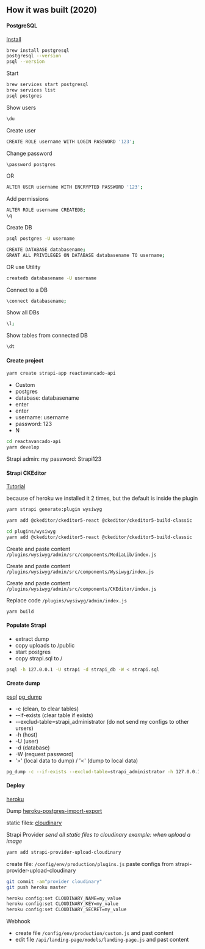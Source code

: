 ## How it was built (2020)

#### PostgreSQL

[Install](https://www.codementor.io/@engineerapart/getting-started-with-postgresql-on-mac-osx-are8jcopb)

```bash
brew install postgresql
postgresql --version
psql --version
```

Start

```bash
brew services start postgresql
brew services list
psql postgres
```

Show users

```bash
\du
```

Create user

```bash
CREATE ROLE username WITH LOGIN PASSWORD '123';
```

Change password

```bash
\password postgres
```

OR

```bash
ALTER USER username WITH ENCRYPTED PASSWORD '123';
```

Add permissions

```bash
ALTER ROLE username CREATEDB;
\q
```

Create DB

```bash
psql postgres -U username

CREATE DATABASE databasename;
GRANT ALL PRIVILEGES ON DATABASE databasename TO username;
```

OR use Utility

```bash
createdb databasename -U username
```

Connect to a DB

```bash
\connect databasename;
```

Show all DBs

```bash
\l;
```

Show tables from connected DB

```bash
\dt
```

#### Create project

```bash
yarn create strapi-app reactavancado-api
```

- Custom
- postgres
- database: databasename
- enter
- enter
- username: username
- password: 123
- N

```bash
cd reactavancado-api
yarn develop
```

Strapi admin:
my password: Strapi123

#### Strapi CKEditor

[Tutorial](https://strapi.io/documentation/v3.x/guides/registering-a-field-in-admin.html#setup)

because of heroku we installed it 2 times, but the default is inside the plugin

```bash
yarn strapi generate:plugin wysiwyg

yarn add @ckeditor/ckeditor5-react @ckeditor/ckeditor5-build-classic

cd plugins/wysiwyg
yarn add @ckeditor/ckeditor5-react @ckeditor/ckeditor5-build-classic
```

Create and paste content
`/plugins/wysiwyg/admin/src/components/MediaLib/index.js`

Create and paste content
`/plugins/wysiwyg/admin/src/components/Wysiwyg/index.js`

Create and paste content
`/plugins/wysiwyg/admin/src/components/CKEditor/index.js`

Replace code
`/plugins/wysiwyg/admin/index.js`

```bash
yarn build
```

#### Populate Strapi

- extract dump
- copy uploads to /public
- start postgres
- copy strapi.sql to /

```bash
psql -h 127.0.0.1 -U strapi -d strapi_db -W < strapi.sql
```

#### Create dump

[psql](https://www.postgresql.org/docs/current/app-psql.html)
[pg_dump](https://www.postgresql.org/docs/current/app-pgdump.html)

- -c (clean, to clear tables)
- --if-exists (clear table if exists)
- --exclud-table=strapi_administrator (do not send my configs to other ursers)
- -h (host)
- -U (user)
- -d (database)
- -W (request password)
- '>' (local data to dump) / '<' (dump to local data)

```bash
pg_dump -c --if-exists --exclud-table=strapi_administrator -h 127.0.0.1 -U strapi -d strapi_db -W > strapi.sql
```

#### Deploy

[heroku](https://strapi.io/documentation/v3.x/deployment/heroku.html)

Dump
[heroku-postgres-import-export](https://devcenter.heroku.com/articles/heroku-postgres-import-export)

static files:
[cloudinary](https://cloudinary.com/)

Strapi Provider
_send all static files to cloudinary_
_example: when upload a image_

```bash
yarn add strapi-provider-upload-cloudinary
```

create file: `/config/env/production/plugins.js`
paste configs from strapi-provider-upload-cloudinary

```bash
git commit -am"provider cloudinary"
git push heroku master
```

```bash
heroku config:set CLOUDINARY_NAME=my_value
heroku config:set CLOUDINARY_KEY=my_value
heroku config:set CLOUDINARY_SECRET=my_value
```

Webhook

- create file `/config/env/production/custom.js` and past content
- edit file `/api/landing-page/models/landing-page.js` and past content
